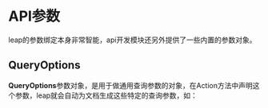 # API参数

leap的参数绑定本身非常智能，api开发模块还另外提供了一些内置的参数对象。

## QueryOptions

**QueryOptions**参数对象，是用于做通用查询参数的对象，在Action方法中声明这个参数，leap就会自动为文档生成这些特定的查询参数，如：

```java

```